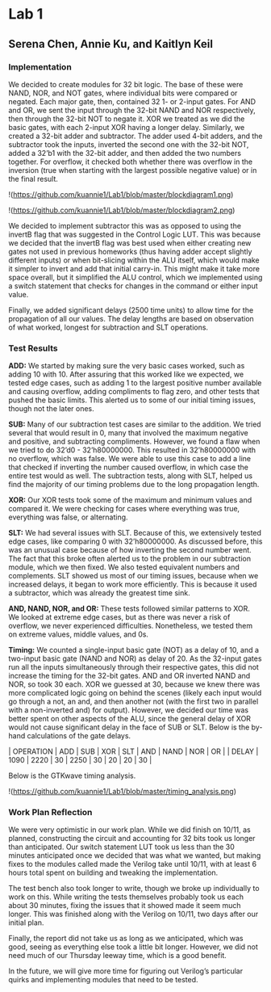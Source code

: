 # Lab 1

## Serena Chen, Annie Ku, and Kaitlyn Keil

### Implementation

We decided to create modules for 32 bit logic. The base of these were NAND, NOR, and NOT gates, where individual bits were compared or negated. Each major gate, then, contained 32 1- or 2-input gates. For AND and OR, we sent the input through the 32-bit NAND and NOR respectively, then through the 32-bit NOT to negate it. XOR we treated as we did the basic gates, with each 2-input XOR having a longer delay. Similarly, we created a 32-bit adder and subtractor. The adder used 4-bit adders, and the subtractor took the inputs, inverted the second one with the 32-bit NOT, added a 32’b1 with the 32-bit adder, and then added the two numbers together. For overflow, it checked both whether there was overflow in the inversion (true when starting with the largest possible negative value) or in the final result.

!(https://github.com/kuannie1/Lab1/blob/master/blockdiagram1.png)

!(https://github.com/kuannie1/Lab1/blob/master/blockdiagram2.png)

We decided to implement subtractor this was as opposed to using the invertB flag that was suggested in the Control Logic LUT. This was because we decided that the invertB flag was best used when either creating new gates not used in previous homeworks (thus having adder accept slightly different inputs) or when bit-slicing within the ALU itself, which would make it simpler to invert and add that initial carry-in. This might make it take more space overall, but it simplified the ALU control, which we implemented using a switch statement that checks for changes in the command or either input value.

Finally, we added significant delays (2500 time units) to allow time for the propagation of all our values. The delay lengths are based on observation of what worked, longest for subtraction and SLT operations. 

### Test Results

**ADD:** We started by making sure the very basic cases worked, such as adding 10 with 10. After assuring that this worked like we expected, we tested edge cases, such as adding 1 to the largest positive number available and causing overflow, adding compliments to flag zero, and other tests that pushed the basic limits. This alerted us to some of our initial timing issues, though not the later ones.

**SUB:** Many of our subtraction test cases are similar to the addition. We tried several that would result in 0, many that involved the maximum negative and positive, and subtracting compliments. However, we found a flaw when we tried to do 32’d0 - 32’h80000000. This resulted in 32’h80000000 with no overflow, which was false. We were able to use this case to add a line that checked if inverting the number caused overflow, in which case the entire test would as well. The subtraction tests, along with SLT, helped us find the majority of our timing problems due to the long propagation length.

**XOR:** Our XOR tests took some of the maximum and minimum values and compared it. We were checking for cases where everything was true, everything was false, or alternating.

**SLT:** We had several issues with SLT. Because of this, we extensively tested edge cases, like comparing 0 with 32’h80000000. As discussed before, this was an unusual case because of how inverting the second number went. The fact that this broke often alerted us to the problem in our subtraction module, which we then fixed. We also tested equivalent numbers and complements. SLT showed us most of our timing issues, because when we increased delays, it began to work more efficiently. This is because it used a subtractor, which was already the greatest time sink.

**AND, NAND, NOR, and OR:** These tests followed similar patterns to XOR. We looked at extreme edge cases, but as there was never a risk of overflow, we never experienced difficulties. Nonetheless, we tested them on extreme values, middle values, and 0s.

**Timing:** We counted a single-input basic gate (NOT) as a delay of 10, and a two-input basic gate (NAND and NOR) as delay of 20. As the 32-input gates run all the inputs simultaneously through their respective gates, this did not increase the timing for the 32-bit gates. AND and OR inverted NAND and NOR, so took 30 each. XOR we guessed at 30, because we knew there was more complicated logic going on behind the scenes (likely each input would go through a not, an and, and then another not (with the first two in parallel with a non-inverted and) for output). However, we decided our time was better spent on other aspects of the ALU, since the general delay of XOR would not cause significant delay in the face of SUB or SLT. Below is the by-hand calculations of the gate delays.

| OPERATION | ADD | SUB | XOR | SLT | AND | NAND | NOR | OR |
| DELAY | 1090 | 2220 | 30 | 2250 | 30 | 20 | 20 | 30 |

Below is the GTKwave timing analysis.

!(https://github.com/kuannie1/Lab1/blob/master/timing_analysis.png)

### Work Plan Reflection

We were very optimistic in our work plan. While we did finish on 10/11, as planned, constructing the circuit and accounting for 32 bits took us longer than anticipated. Our switch statement LUT took us less than the 30 minutes anticipated once we decided that was what we wanted, but making fixes to the modules called made the Verilog take until 10/11, with at least 6 hours total spent on building and tweaking the implementation.

The test bench also took longer to write, though we broke up individually to work on this. While writing the tests themselves probably took us each about 30 minutes, fixing the issues that it showed made it seem much longer. This was finished along with the Verilog on 10/11, two days after our initial plan.

Finally, the report did not take us as long as we anticipated, which was good, seeing as everything else took a little bit longer. However, we did not need much of our Thursday leeway time, which is a good benefit.

In the future, we will give more time for figuring out Verilog’s particular quirks and implementing modules that need to be tested.

